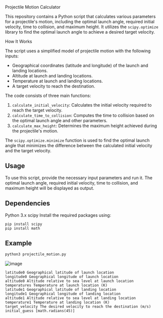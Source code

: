 Projectile Motion Calculator

This repository contains a Python script that calculates various parameters for a projectile's motion, including the optimal launch angle, required initial velocity, time to collision, and maximum height. It utilizes the `scipy.optimize` library to find the optimal launch angle to achieve a desired target velocity.

How It Works

The script uses a simplified model of projectile motion with the following inputs:
- Geographical coordinates (latitude and longitude) of the launch and landing locations.
- Altitude at launch and landing locations.
- Temperature at launch and landing locations.
- A target velocity to reach the destination.

The code consists of three main functions:
1. `calculate_initial_velocity`: Calculates the initial velocity required to reach the target velocity.
2. `calculate_time_to_collision`: Computes the time to collision based on the optimal launch angle and other parameters.
3. `calculate_max_height`: Determines the maximum height achieved during the projectile's motion.

The `scipy.optimize.minimize` function is used to find the optimal launch angle that minimizes the difference between the calculated initial velocity and the target velocity.

## Usage

To use this script, provide the necessary input parameters and run it. The optimal launch angle, required initial velocity, time to collision, and maximum height will be displayed as output.

## Dependencies
Python 3.x
scipy
Install the required packages using:

```python3
pip install scipy
pip install math
```
## Example

```python
python3 projectile_motion.py
```
![image](https://github.com/soltanali0/Univercity/assets/87374678/88c63767-7820-49cd-a3da-5269a0fd3112)

```text
latitude0 Geographical latitude of launch location
longitude0 Geographical longitude of launch location
altitude0 Altitude relative to sea level at launch location
temperatures Temperature at launch location (K) 
latitude1 Geographical latitude of landing location
longitude1 Geographical longitude of landing location
altitude1 Altitude relative to sea level at landing location
temperature1 Temperature at landing location (K)
target_velocity The desired velocity to reach the destination (m/s)
initial_guess [math.radians(45)]
```



